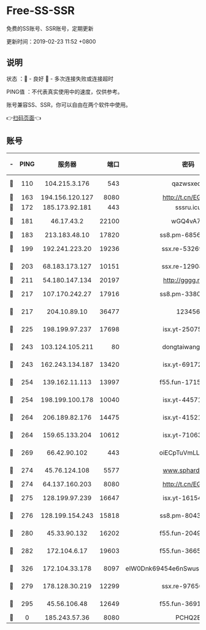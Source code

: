 # Free-SS-SSR

免费的SS账号、SSR账号，定期更新

更新时间：2019-02-23 11:52 +0800

## 说明

状态     ：🙂 - 良好 🙁 - 多次连接失败或连接超时

PING值   ：不代表真实使用中的速度，仅供参考。

账号兼容SS、SSR，你可以自由在两个软件中使用。

👉[扫码页面](https://liesauer.github.io/free-ss-ssr.github.io/)👈

## 账号

|-|PING|服务器|端口|密码|加密方式|区域|
|:----:|:----:|:-----:|-----:|:----:|:----:|:----:|
|🙂|110|104.215.3.176|543|qazwsxedc|aes-256-gcm|JP|
|🙂|163|194.156.120.127|8080|http://t.cn/EGJIyrl|rc4-md5|RU|
|🙂|172|185.173.92.181|443|sssru.icu|rc4-md5|RU|
|🙂|181|46.17.43.2|22100|wGQ4vA7D|aes-256-gcm|RU|
|🙂|183|213.183.48.10|17820|ss8.pm-68560247|rc4-md5|RU|
|🙂|199|192.241.223.20|19236|ssx.re-53269147|aes-256-cfb|US|
|🙂|203|68.183.173.127|10151|ssx.re-12908740|aes-256-cfb|US|
|🙂|211|54.180.147.134|20197|http://gggg.rocks|chacha20|KR|
|🙂|217|107.170.242.27|17916|ss8.pm-33807942|aes-256-cfb|US|
|🙂|217|204.10.89.10|36477|123456|aes-256-cfb|US|
|🙂|225|198.199.97.237|17698|isx.yt-25075255|aes-256-cfb|US|
|🙂|243|103.124.105.211|80|dongtaiwang.com|aes-256-cfb|US|
|🙂|243|162.243.134.187|13420|isx.yt-69172520|aes-256-cfb|US|
|🙂|254|139.162.11.113|13997|f55.fun-17151617|aes-256-cfb|SG|
|🙂|254|198.199.100.178|10040|isx.yt-44571737|aes-256-cfb|US|
|🙂|264|206.189.82.176|14475|isx.yt-41521441|aes-256-cfb|SG|
|🙂|264|159.65.133.204|10612|isx.yt-71063430|aes-256-cfb|SG|
|🙂|269|66.42.90.102|443|oiECpTuVmLLxk4Ts|aes-256-cfb|US|
|🙂|274|45.76.124.108|5577|www.sphard.com|aes-256-cfb|AU|
|🙂|274|64.137.160.203|8080|http://t.cn/EGJIyrl|rc4-md5|CA|
|🙂|275|128.199.97.239|16647|isx.yt-16154588|aes-256-cfb|SG|
|🙂|276|128.199.154.243|15818|ss8.pm-80438797|aes-256-cfb|SG|
|🙂|280|45.33.90.132|16202|f55.fun-20490140|aes-256-cfb|US|
|🙂|282|172.104.6.17|19603|f55.fun-36655557|aes-256-cfb|US|
|🙂|326|172.104.33.178|8097|eIW0Dnk69454e6nSwuspv9DmS201tQ0D|aes-256-cfb|SG|
|🙂|279|178.128.30.219|12299|ssx.re-97656059|aes-256-cfb|SG|
|🙂|295|45.56.106.48|12649|f55.fun-36914510|aes-256-cfb|US|
|🙁|0|185.243.57.36|8080|PCHQ2E|rc4-md5|US|
